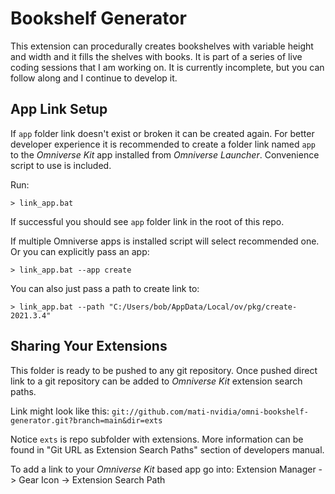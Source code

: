 # Bookshelf Generator

This extension can procedurally creates bookshelves with variable height and width and it fills the shelves with books. It is part of a series of live coding sessions that I am working on. It is currently incomplete, but you can follow along and I continue to develop it.

## App Link Setup

If `app` folder link doesn't exist or broken it can be created again. For better developer experience it is recommended to create a folder link named `app` to the *Omniverse Kit* app installed from *Omniverse Launcher*. Convenience script to use is included.

Run:

```
> link_app.bat
```

If successful you should see `app` folder link in the root of this repo.

If multiple Omniverse apps is installed script will select recommended one. Or you can explicitly pass an app:

```
> link_app.bat --app create
```

You can also just pass a path to create link to:

```
> link_app.bat --path "C:/Users/bob/AppData/Local/ov/pkg/create-2021.3.4"
```


## Sharing Your Extensions

This folder is ready to be pushed to any git repository. Once pushed direct link to a git repository can be added to *Omniverse Kit* extension search paths.

Link might look like this: `git://github.com/mati-nvidia/omni-bookshelf-generator.git?branch=main&dir=exts`

Notice `exts` is repo subfolder with extensions. More information can be found in "Git URL as Extension Search Paths" section of developers manual.

To add a link to your *Omniverse Kit* based app go into: Extension Manager -> Gear Icon -> Extension Search Path

